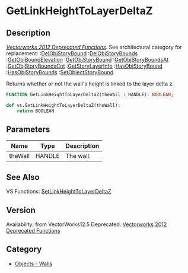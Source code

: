 # GetLinkHeightToLayerDeltaZ

## Description
_[Vectorworks 2012 Deprecated Functions](../../Common/Versions/Vectorworks%202012.md)_. See architectural category for replacement:
:[DelObjStoryBound](DelObjStoryBound.md)
:[DelObjStoryBounds](DelObjStoryBounds.md)
:[GetObjBoundElevation](GetObjBoundElevation.md)
:[GetObjStoryBound](GetObjStoryBound.md)
:[GetObjStoryBoundsAt](GetObjStoryBoundsAt.md)
:[GetObjStoryBoundsCnt](GetObjStoryBoundsCnt.md)
:[GetStoryLayerInfo](GetStoryLayerInfo.md)
:[HasObjStoryBound](HasObjStoryBound.md)
:[HasObjStoryBounds](HasObjStoryBounds.md)
:[SetObjectStoryBound](SetObjectStoryBound.md)

Returns whether or not the wall's height is linked to the layer delta z.

```pascal
FUNCTION GetLinkHeightToLayerDeltaZ(theWall : HANDLE): BOOLEAN;
```

```python
def vs.GetLinkHeightToLayerDeltaZ(theWall):
    return BOOLEAN
```

## Parameters
|Name|Type|Description|
|---|---|---|
|theWall|HANDLE|The wall.|

## See Also
VS Functions:
[SetLinkHeightToLayerDeltaZ](SetLinkHeightToLayerDeltaZ.md)

## Version
Availability: from VectorWorks12.5
Deprecated: [Vectorworks 2012 Deprecated Functions](../../Common/Versions/Vectorworks%202012.md)

## Category
* [Objects - Walls](../Categories/Objects%20-%20Walls.md)
